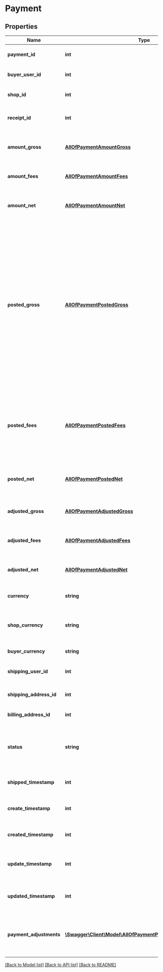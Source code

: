 # Payment

## Properties
Name | Type | Description | Notes
------------ | ------------- | ------------- | -------------
**payment_id** | **int** | A unique numeric ID for a payment to a specific Etsy [shop](/documentation/reference#tag/Shop). | [optional] 
**buyer_user_id** | **int** | The numeric ID for the [user](/documentation/reference#tag/User) who paid the purchase. | [optional] 
**shop_id** | **int** | The unique positive non-zero numeric ID for an Etsy Shop. | [optional] 
**receipt_id** | **int** | The numeric ID for the [receipt](/documentation/reference#tag/Shop-Receipt) associated to this transaction. | [optional] 
**amount_gross** | [**AllOfPaymentAmountGross**](AllOfPaymentAmountGross.md) | An integer equal to gross amount of the order, in pennies, including shipping and taxes. | [optional] 
**amount_fees** | [**AllOfPaymentAmountFees**](AllOfPaymentAmountFees.md) | An integer equal to the original card processing fee of the order in pennies. | [optional] 
**amount_net** | [**AllOfPaymentAmountNet**](AllOfPaymentAmountNet.md) | An integer equal to the payment value, in pennies, less fees (&#x60;amount_gross&#x60; - &#x60;amount_fees&#x60;). | [optional] 
**posted_gross** | [**AllOfPaymentPostedGross**](AllOfPaymentPostedGross.md) | The total gross value of the payment posted once the purchase ships. This is equal to the &#x60;amount_gross&#x60; UNLESS the seller issues a refund prior to shipping. We consider \&quot;shipping\&quot; to be the event which \&quot;posts\&quot; to the ledger. Therefore, if the seller refunds first, we reduce the &#x60;amount_gross&#x60; first and post then that amount. The seller never sees the refunded amount in their ledger. This is equal to the \&quot;Credit\&quot; amount in the ledger entry. | [optional] 
**posted_fees** | [**AllOfPaymentPostedFees**](AllOfPaymentPostedFees.md) | The total value of the fees posted once the purchase ships. Etsy refunds a proportional amount of the fees when a seller refunds a buyer. When the seller issues a refund prior to shipping, the posted amount is less then the original. | [optional] 
**posted_net** | [**AllOfPaymentPostedNet**](AllOfPaymentPostedNet.md) | The total value of the payment at the time of posting, less fees. (&#x60;posted_gross&#x60; - &#x60;posted_fees&#x60;) | [optional] 
**adjusted_gross** | [**AllOfPaymentAdjustedGross**](AllOfPaymentAdjustedGross.md) | The gross payment amount after the seller refunds a payment, partially or fully. | [optional] 
**adjusted_fees** | [**AllOfPaymentAdjustedFees**](AllOfPaymentAdjustedFees.md) | The new fee amount after a seller refunds a payment, partially or fully. | [optional] 
**adjusted_net** | [**AllOfPaymentAdjustedNet**](AllOfPaymentAdjustedNet.md) | The total value of the payment after refunds, less fees (&#x60;adjusted_gross&#x60; - &#x60;adjusted_fees&#x60;). | [optional] 
**currency** | **string** | The ISO (alphabetic) code string for the payment&#x27;s currency. | [optional] 
**shop_currency** | **string** | The ISO (alphabetic) code for the shop&#x27;s currency. The shop displays all prices in this currency by default. | [optional] 
**buyer_currency** | **string** | The currency string of the buyer. | [optional] 
**shipping_user_id** | **int** | The numeric ID of the user to which the seller ships the order. | [optional] 
**shipping_address_id** | **int** | The numeric id identifying the shipping address. | [optional] 
**billing_address_id** | **int** | The numeric ID identifying the billing address of the buyer. | [optional] 
**status** | **string** | A string indicating the current status of the payment, most commonly \&quot;settled\&quot; or \&quot;authed\&quot;. | [optional] 
**shipped_timestamp** | **int** | The transaction\\&#x27;s shipping date and time, in epoch seconds. | [optional] 
**create_timestamp** | **int** | The transaction\\&#x27;s creation date and time, in epoch seconds. | [optional] 
**created_timestamp** | **int** | The transaction\\&#x27;s creation date and time, in epoch seconds. | [optional] 
**update_timestamp** | **int** | The date and time of the last change to the payment adjustment in epoch seconds. | [optional] 
**updated_timestamp** | **int** | The date and time of the last change to the payment adjustment in epoch seconds. | [optional] 
**payment_adjustments** | [**\Swagger\Client\Model\AllOfPaymentPaymentAdjustmentsItems[]**](.md) | List of refund objects on an Etsy Payments transaction. All monetary amounts are in USD pennies unless otherwise specified. | [optional] 

[[Back to Model list]](../../README.md#documentation-for-models) [[Back to API list]](../../README.md#documentation-for-api-endpoints) [[Back to README]](../../README.md)

